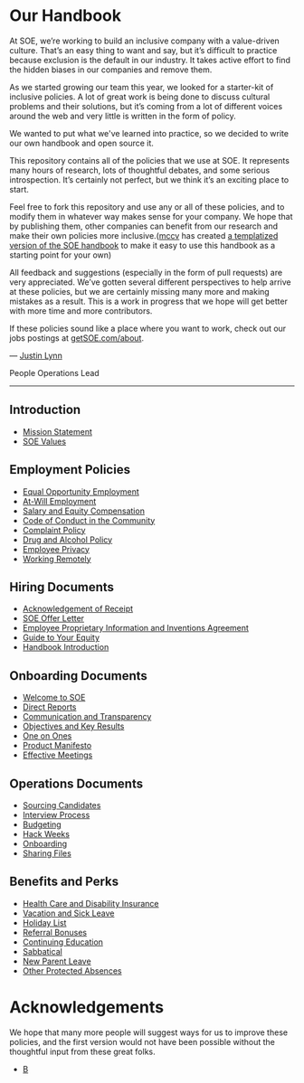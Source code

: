 # Our Handbook

At SOE, we’re working to build an inclusive company with a value-driven culture. That’s an easy thing to want and say, but it’s difficult to practice because exclusion is the default in our industry. It takes active effort to find the hidden biases in our companies and remove them.

As we started growing our team this year, we looked for a starter-kit of inclusive policies. A lot of great work is being done to discuss cultural problems and their solutions, but it’s coming from a lot of different voices around the web and very little is written in the form of policy.

We wanted to put what we've learned into practice, so we decided to write our own handbook and open source it.

This repository contains all of the policies that we use at SOE. It represents many hours of research, lots of thoughtful debates, and some serious introspection. It’s certainly not perfect, but we think it’s an exciting place to start.

Feel free to fork this repository and use any or all of these policies, and to modify them in whatever way makes sense for your company. We hope that by publishing them, other companies can benefit from our research and make their own policies more inclusive.([mccv](github.com/mccv) has created [a templatized version of the SOE handbook](https://github.com/turbinelabs/handbook-template) to make it easy to use this handbook as a starting point for your own)

All feedback and suggestions (especially in the form of pull requests) are very appreciated. We’ve gotten several different perspectives to help arrive at these policies, but we are certainly missing many more and making mistakes as a result. This is a work in progress that we hope will get better with more time and more contributors.

If these policies sound like a place where you want to work, check out our jobs postings at [getSOE.com/about](https://getSOE.com/about).

— [Justin Lynn](https://twitter.com/jtylynn)

People Operations Lead

***


## Introduction
* [Mission Statement](https://github.com/SOE/handbook/blob/master/Mission%20Statement.md)
* [SOE Values](https://github.com/SOE/handbook/blob/master/SOE%20Values.md)

## Employment Policies
* [Equal Opportunity Employment](https://github.com/SOE/handbook/blob/master/Employment%20Policies/Equal%20Opportunity%20Employment.md)
* [At-Will Employment](https://github.com/SOE/handbook/blob/master/Employment%20Policies/At-Will%20Employment.md)
* [Salary and Equity Compensation](https://github.com/SOE/handbook/blob/master/Employment%20Policies/Salary%20and%20Equity%20Compensation.md)
* [Code of Conduct in the Community](https://github.com/SOE/handbook/blob/master/Employment%20Policies/Code%20of%20Conduct%20in%20the%20Community.md)
* [Complaint Policy](https://github.com/SOE/handbook/blob/master/Employment%20Policies/Complaint%20Policy.md)
* [Drug and Alcohol Policy](https://github.com/SOE/handbook/blob/master/Employment%20Policies/Drug%20and%20Alcohol%20Policy.md)
* [Employee Privacy](https://github.com/SOE/handbook/blob/master/Employment%20Policies/Employee%20Privacy.md)
* [Working Remotely](https://github.com/SOE/handbook/blob/master/Employment%20Policies/Working%20Remotely.md)

## Hiring Documents
* [Acknowledgement of Receipt](https://github.com/SOE/handbook/blob/master/Hiring%20Documents/Acknowledgment%20of%20Receipt.md)
* [SOE Offer Letter](https://github.com/SOE/handbook/blob/master/Hiring%20Documents/SOE%20Offer%20Letter.md)
* [Employee Proprietary Information and Inventions Agreement](https://github.com/SOE/handbook/blob/master/Hiring%20Documents/Employee%20Proprietary%20Information%20and%20Inventions%20Assignment%20Agreement.md)
* [Guide to Your Equity](https://github.com/SOE/handbook/blob/master/Hiring%20Documents/Guide%20to%20Your%20Equity.md)
* [Handbook Introduction](https://github.com/SOE/handbook/blob/master/Hiring%20Documents/Handbook%20Introduction.md)

## Onboarding Documents
* [Welcome to SOE](https://github.com/SOE/handbook/blob/master/Onboarding%20Documents/Welcome%20to%20SOE.md)
* [Direct Reports](https://github.com/SOE/handbook/blob/master/Onboarding%20Documents/Direct%20Reports.md)
* [Communication and Transparency](https://github.com/SOE/handbook/blob/master/Onboarding%20Documents/Communication%20and%20Transparency.md)
* [Objectives and Key Results](https://github.com/SOE/handbook/blob/master/Onboarding%20Documents/Objectives%20and%20Key%20Results.md)
* [One on Ones](https://github.com/SOE/handbook/blob/master/Onboarding%20Documents/One%20on%20Ones.md)
* [Product Manifesto](https://github.com/SOE/handbook/blob/master/Onboarding%20Documents/Product%20Manifesto.md)
* [Effective Meetings](https://github.com/SOE/handbook/blob/master/Operations%20Documents/Effective%20Meetings.md)

## Operations Documents
* [Sourcing Candidates](https://github.com/SOE/handbook/blob/master/Operations%20Documents/Sourcing%20Candidates.md)
* [Interview Process](https://github.com/SOE/handbook/blob/master/Operations%20Documents/Interview%20Process.md)
* [Budgeting](https://github.com/SOE/handbook/blob/master/Operations%20Documents/Budgeting.md)
* [Hack Weeks](https://github.com/SOE/handbook/blob/master/Operations%20Documents/Hack%20Weeks.md)
* [Onboarding](https://github.com/SOE/handbook/blob/master/Operations%20Documents/Onboarding.md)
* [Sharing Files](https://github.com/SOE/handbook/blob/master/Operations%20Documents/Sharing%20Files.md)

## Benefits and Perks
* [Health Care and Disability Insurance](https://github.com/SOE/handbook/blob/master/Benefits%20and%20Perks/Healthcare%20and%20Disability%20Insurance.md)
* [Vacation and Sick Leave](https://github.com/SOE/handbook/blob/master/Benefits%20and%20Perks/Vacation%20and%20Sick%20Leave.md)
* [Holiday List](https://github.com/SOE/handbook/blob/master/Benefits%20and%20Perks/Holiday%20List.md)
* [Referral Bonuses](https://github.com/SOE/handbook/blob/master/Benefits%20and%20Perks/Referral%20Bonuses.md)
* [Continuing Education](https://github.com/SOE/handbook/blob/master/Benefits%20and%20Perks/Continuing%20Education.md)
* [Sabbatical](https://github.com/SOE/handbook/blob/master/Benefits%20and%20Perks/Sabbatical.md)
* [New Parent Leave](https://github.com/SOE/handbook/blob/master/Benefits%20and%20Perks/New%20Parent%20Leave.md)
* [Other Protected Absences](https://github.com/SOE/handbook/blob/master/Benefits%20and%20Perks/Other%20Protected%20Absences.md)



# Acknowledgements

We hope that many more people will suggest ways for us to improve these policies, and the first version would not have been possible without the thoughtful input from these great folks.

* [B](https://twitter.com/brennenbyrne)
